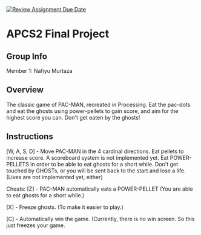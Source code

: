 [![Review Assignment Due Date](https://classroom.github.com/assets/deadline-readme-button-24ddc0f5d75046c5622901739e7c5dd533143b0c8e959d652212380cedb1ea36.svg)](https://classroom.github.com/a/syDSSnTt)
# APCS2 Final Project
## Group Info

Member 1: Nafiyu Murtaza

## Overview

The classic game of PAC-MAN, recreated in Processing. Eat the pac-dots and eat the ghosts using power-pellets to gain score, and aim for the highest score you can. Don't get eaten by the ghosts!

## Instructions

[W, A, S, D] - Move PAC-MAN in the 4 cardinal directions.
Eat pellets to increase score. A scoreboard system is not implemented yet.
Eat POWER-PELLETS in order to be able to eat ghosts for a short while.
Don't get touched by GHOSTs, or you will be sent back to the start and lose a life. (Lives are not implemented yet, either)

Cheats:
[Z] - PAC-MAN automatically eats a POWER-PELLET (You are able to eat ghosts for a short while.)

[X] - Freeze ghosts. (To make it easier to play.)

[C] - Automatically win the game. (Currently, there is no win screen. So this just freezes your game.
